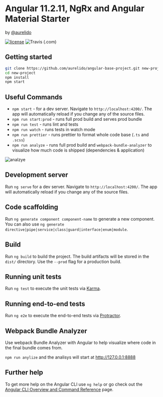 # Angular 11.2.11, NgRx and Angular Material Starter

by [@aurelido](https://twitter.com/aurelido)

[![license](https://img.shields.io/github/license/aurelido/angular-base-project)](https://github.com/aurelido/angular-base-project/blob/main/LICENSE) 
![Travis (.com)](https://img.shields.io/travis/com/aurelido/angular-base-project)

## Getting started

```bash
git clone https://github.com/aurelido/angular-base-project.git new-project
cd new-project
npm install
npm start
```

## Useful Commands

- `npm start` - for a dev server. Navigate to `http://localhost:4200/`. The app will automatically reload if you change any of the source files.
- `npm run start:prod` - runs full prod build and serves prod bundle
- `npm run test` - runs lint and tests
- `npm run watch` - runs tests in watch mode
- `npm run prettier` - runs prettier to format whole code base (`.ts` and `.scss`)
- `npm run analyze` - runs full prod build and `webpack-bundle-analyzer` to visualize how much code is shipped (dependencies & application)

![analzye](https://raw.githubusercontent.com/tomastrajan/angular-ngrx-material-starter/master/meta-assets/analyze.png)

## Development server

Run `ng serve` for a dev server. Navigate to `http://localhost:4200/`. The app will automatically reload if you change any of the source files.

## Code scaffolding

Run `ng generate component component-name` to generate a new component. You can also use `ng generate directive|pipe|service|class|guard|interface|enum|module`.

## Build

Run `ng build` to build the project. The build artifacts will be stored in the `dist/` directory. Use the `--prod` flag for a production build.

## Running unit tests

Run `ng test` to execute the unit tests via [Karma](https://karma-runner.github.io).

## Running end-to-end tests

Run `ng e2e` to execute the end-to-end tests via [Protractor](http://www.protractortest.org/).



## Webpack Bundle Analyzer
Use webpack Bundle Analyzer with Angular to help visualize where code in the final bundle comes from.

`npm run anylize` and the analisys will start at http://127.0.0.1:8888

## Further help

To get more help on the Angular CLI use `ng help` or go check out the [Angular CLI Overview and Command Reference](https://angular.io/cli) page.